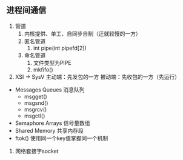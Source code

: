 ## 进程间通信
1.  管道
    1.  内核提供、单工、自同步自制（迁就较慢的一方）
    2.  匿名管道
        1.  int pipe(int pipefd[2])
    3.  命名管道
        1.  文件类型为PIPE
        2.  mkfifo()
2.  XSI -> SysV
主动端：先发包的一方
被动端：先收包的一方（先运行）
- Messages Queues 消息队列
  - msgget()
  - msgsnd()
  - msgrcv()
  - msgctl()
- Semaphore Arrays 信号量数组
- Shared Memory 共享内存段
- ftok() 使用同一个key值掌握同一个机制
1.  网络套接字socket
